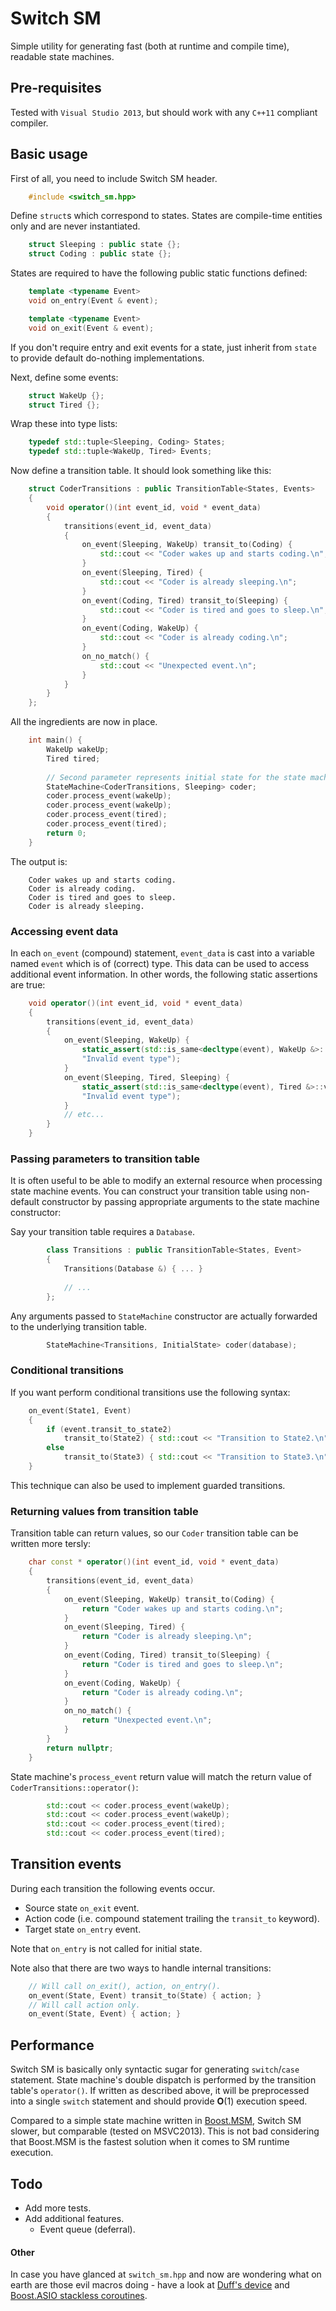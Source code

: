 # Switch SM

Simple utility for generating fast (both at runtime and compile time), readable
state machines.

## Pre-requisites

Tested with `Visual Studio 2013`, but should work with any `C++11` compliant
compiler.

## Basic usage

First of all, you need to include Switch SM header.

``` cpp
    #include <switch_sm.hpp>
```

Define `struct`s which correspond to states. States are compile-time entities
only and are never instantiated.

``` cpp
    struct Sleeping : public state {};
    struct Coding : public state {};
```

States are required to have the following public static functions defined:

``` cpp
    template <typename Event>
    void on_entry(Event & event);

    template <typename Event>
    void on_exit(Event & event);
```

If you don't require entry and exit events for a state, just inherit from
`state` to provide default do-nothing implementations.

Next, define some events:

``` cpp
    struct WakeUp {};
    struct Tired {};
```
    
Wrap these into type lists:

``` cpp
    typedef std::tuple<Sleeping, Coding> States;
    typedef std::tuple<WakeUp, Tired> Events;
```
    
Now define a transition table. It should look something like this:

``` cpp
    struct CoderTransitions : public TransitionTable<States, Events>
    {
        void operator()(int event_id, void * event_data)
        {
            transitions(event_id, event_data)
            {
                on_event(Sleeping, WakeUp) transit_to(Coding) {
                    std::cout << "Coder wakes up and starts coding.\n";
                }
                on_event(Sleeping, Tired) {
                    std::cout << "Coder is already sleeping.\n";
                }
                on_event(Coding, Tired) transit_to(Sleeping) {
                    std::cout << "Coder is tired and goes to sleep.\n";
                }
                on_event(Coding, WakeUp) {
                    std::cout << "Coder is already coding.\n";
                }
                on_no_match() {
                    std::cout << "Unexpected event.\n";
                }
            }
        }
    };
```

All the ingredients are now in place.

``` cpp
    int main() {
        WakeUp wakeUp;
        Tired tired;
        
        // Second parameter represents initial state for the state machine.
        StateMachine<CoderTransitions, Sleeping> coder;
        coder.process_event(wakeUp);
        coder.process_event(wakeUp);
        coder.process_event(tired);
        coder.process_event(tired);
        return 0;
    }
```

The output is:

``` console
    Coder wakes up and starts coding.
    Coder is already coding.
    Coder is tired and goes to sleep.
    Coder is already sleeping.
```

### Accessing event data

In each `on_event` (compound) statement, `event_data` is cast into a variable
named `event` which is of (correct) type. This data can be used to access
additional event information. In other words, the following static assertions
are true:

``` cpp
    void operator()(int event_id, void * event_data)
    {
        transitions(event_id, event_data)
        {
            on_event(Sleeping, WakeUp) {
                static_assert(std::is_same<decltype(event), WakeUp &>::value,
                "Invalid event type");
            }
            on_event(Sleeping, Tired, Sleeping) {
                static_assert(std::is_same<decltype(event), Tired &>::value,
                "Invalid event type");
            }
            // etc...
        }
    }
```

### Passing parameters to transition table

It is often useful to be able to modify an external resource when processing
state machine events. You can construct your transition table using non-default
constructor by passing appropriate arguments to the state machine constructor:

Say your transition table requires a `Database`.

``` cpp
        class Transitions : public TransitionTable<States, Event>
        {
            Transitions(Database &) { ... }
            
            // ...
        };
```

Any arguments passed to `StateMachine` constructor are actually forwarded to
the underlying transition table.

``` cpp
        StateMachine<Transitions, InitialState> coder(database);
```

### Conditional transitions

If you want perform conditional transitions use the following syntax:

``` cpp
    on_event(State1, Event)
    {
        if (event.transit_to_state2)
            transit_to(State2) { std::cout << "Transition to State2.\n" }
        else
            transit_to(State3) { std::cout << "Transition to State3.\n" }
    }
```

This technique can also be used to implement guarded transitions.

### Returning values from transition table

Transition table can return values, so our `Coder` transition table can be written more tersly:

``` cpp
    char const * operator()(int event_id, void * event_data)
    {
        transitions(event_id, event_data)
        {
            on_event(Sleeping, WakeUp) transit_to(Coding) {
                return "Coder wakes up and starts coding.\n";
            }
            on_event(Sleeping, Tired) {
                return "Coder is already sleeping.\n";
            }
            on_event(Coding, Tired) transit_to(Sleeping) {
                return "Coder is tired and goes to sleep.\n";
            }
            on_event(Coding, WakeUp) {
                return "Coder is already coding.\n";
            }
            on_no_match() {
                return "Unexpected event.\n";
            }
        }
        return nullptr;
    }
```

State machine's `process_event` return value will match the return value of
`CoderTransitions::operator()`:

``` cpp
        std::cout << coder.process_event(wakeUp);
        std::cout << coder.process_event(wakeUp);
        std::cout << coder.process_event(tired);
        std::cout << coder.process_event(tired);
```

## Transition events

During each transition the following events occur.

* Source state `on_exit` event.
* Action code (i.e. compound statement trailing the `transit_to` keyword).
* Target state `on_entry` event.

Note that `on_entry` is not called for initial state.

Note also that there are two ways to handle internal transitions:

``` cpp
    // Will call on_exit(), action, on_entry().
    on_event(State, Event) transit_to(State) { action; }
    // Will call action only.
    on_event(State, Event) { action; }
```

## Performance

Switch SM is basically only syntactic sugar for generating `switch`/`case`
statement. State machine's double dispatch is performed by the transition
table's `operator()`. If written as described above, it will be
preprocessed into a single `switch` statement and should provide **O**(1)
execution speed.

Compared to a simple state machine written in
[Boost.MSM](http://www.boost.org/doc/libs/release/libs/msm/doc/HTML/index.html),
Switch SM slower, but comparable (tested on MSVC2013). This is not bad considering
that Boost.MSM is the fastest solution when it comes to SM runtime execution.

## Todo

* Add more tests.
* Add additional features.
    * Event queue (deferral).

#### Other

In case you have glanced at `switch_sm.hpp` and now are wondering what on earth
are those evil macros doing - have a look at
[Duff's device](http://en.wikipedia.org/wiki/Duff%27s_device) and [Boost.ASIO
stackless coroutines](http://www.boost.org/doc/libs/release/doc/html/boost_asio/reference/coroutine.html).



